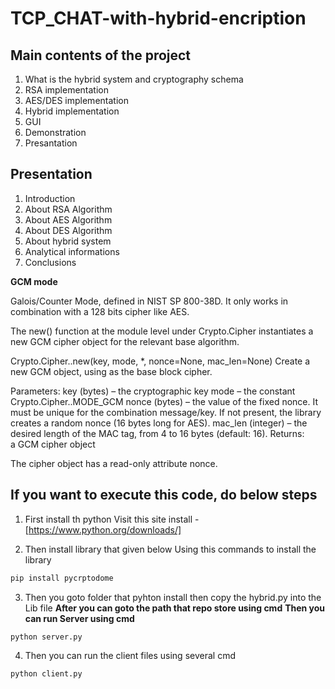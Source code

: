 # TCP_CHAT-with-hybrid-encription



## Main contents of the project

1. What is the hybrid system and cryptography schema
2. RSA implementation 
3. AES/DES implementation 
4. Hybrid implementation 
5. GUI
6. Demonstration
7. Presantation

## Presentation
1. Introduction
2. About RSA Algorithm
3. About AES Algorithm
4. About DES Algorithm
5. About hybrid system
6. Analytical informations
7. Conclusions

**GCM mode**

Galois/Counter Mode, defined in NIST SP 800-38D. It only works in combination with a 128 bits cipher like AES.

The new() function at the module level under Crypto.Cipher instantiates a new GCM cipher object for the relevant base algorithm.

Crypto.Cipher.<algorithm>.new(key, mode, *, nonce=None, mac_len=None)
Create a new GCM object, using <algorithm> as the base block cipher.

Parameters:	
key (bytes) – the cryptographic key
mode – the constant Crypto.Cipher.<algorithm>.MODE_GCM
nonce (bytes) – the value of the fixed nonce. It must be unique for the combination message/key. If not present, the library creates a random nonce (16 bytes long for AES).
mac_len (integer) – the desired length of the MAC tag, from 4 to 16 bytes (default: 16).
Returns:	
a GCM cipher object

The cipher object has a read-only attribute nonce.

## If you want to execute this code, do below steps

1. First install th python
Visit this  site install - [https://www.python.org/downloads/]

2. Then install library that given below
Using this commands to install the library
  ```sh
 pip install pycrptodome
  ```
  
 3. Then you goto folder that pyhton install then copy the hybrid.py into the Lib file
 **After you can goto the path that repo store using cmd**
 **Then you can run Server using cmd**
 
  ```sh
 python server.py
  ```
 4. Then you can run the client files using several cmd
 
  ```sh
 python client.py
  ```
